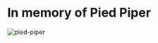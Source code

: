 # In memory of Pied Piper

![pied-piper](https://content.fortune.com/wp-content/uploads/2015/07/silicon15_02_c.jpg?resize=1200,600)
